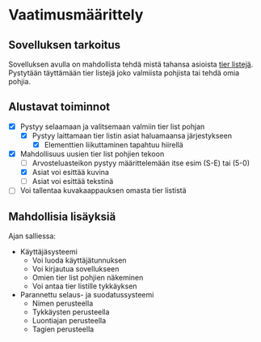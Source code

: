 # Vaatimusmäärittely

## Sovelluksen tarkoitus

Sovelluksen avulla on mahdollista tehdä mistä tahansa asioista [tier listejä](https://en.wikipedia.org/wiki/Tier_list).
Pystytään täyttämään tier listejä joko valmiista pohjista tai tehdä omia pohjia.

## Alustavat toiminnot

- [x] Pystyy selaamaan ja valitsemaan valmiin tier list pohjan
    - [x] Pystyy laittamaan tier listin asiat haluamaansa järjestykseen
        - [x] Elementtien liikuttaminen tapahtuu hiirellä
- [x] Mahdollisuus uusien tier list pohjien tekoon
    - [ ] Arvosteluasteikon pystyy määrittelemään itse esim (S-E) tai (5-0)
    - [x] Asiat voi esittää kuvina
    - [ ] Asiat voi esittää tekstinä
- [ ] Voi tallentaa kuvakaappauksen omasta tier lististä

## Mahdollisia lisäyksiä

Ajan salliessa:

- Käyttäjäsysteemi
    - Voi luoda käyttäjätunnuksen
    - Voi kirjautua sovellukseen
    - Omien tier list pohjien näkeminen
    - Voi antaa tier listille tykkäyksen
- Parannettu selaus- ja suodatussysteemi
    - Nimen perusteella
    - Tykkäysten perusteella
    - Luontiajan perusteella
    - Tagien perusteella


